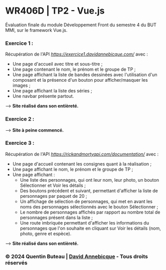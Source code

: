 # WR406D | TP2 - Vue.js

Évaluation finale du module Développement Front du semestre 4 du BUT MMI, sur le framework Vue.js.

### Exercice 1 :
Récupération de l'API *https://exercice1.davidannebicque.com/* avec :
* Une page d'accueil avec titre et sous-titre ;
* Une page contenant le nom, le prénom et le groupe de TP ;
* Une page affichant la liste de bandes dessinées avec l'utilisation d'un composant et la présence d'un bouton pour afficher/masquer les images ;
* Une page affichant la liste des séries ;
* Une navbar présente partout.

--> **Site réalisé dans son entièreté.**

### Exercice 2 :
--> **Site à peine commencé.**

### Exercice 3 :
Récupération de l'API *https://rickandmortyapi.com/documentation/* avec :
* Une page d'accueil contenant les consignes quant à la réalisation ;
* Une page affichant le nom, le prénom et le groupe de TP ;
* Une page affichant :
  * Une liste des personnages, qui ont leur nom, leur photo, un bouton Sélectionner et Voir les détails ;
  * Des boutons précédent et suivant, permettant d'afficher la liste de personnages par paquet de 20 ;
  * Un affichage de sélection de personnages, qui met en avant les noms des personnages sélectionnés avec le bouton Sélectionner ;
  * Le nombre de personnages affichés par rapport au nombre total de personnages présent dans la liste ;
  * Une route imbriquée permettant d'afficher les informations du personnages que l'on souhaite en cliquant sur Voir les détails (nom, photo, genre et espèce).

--> **Site réalisé dans son entièreté.**


 ### &copy; 2024 Quentin Buteau | [David Annebicque](https://github.com/Dannebicque) - Tous droits réservés
